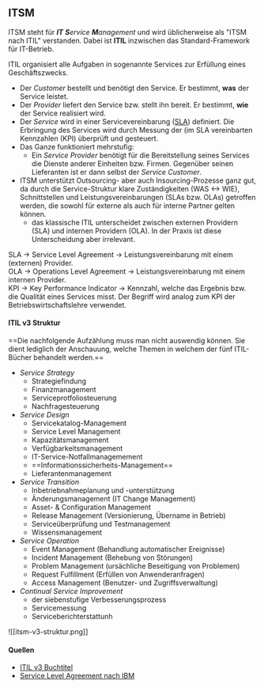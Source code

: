 ## ITSM

ITSM steht für _**IT** **S**ervice **M**anagement_ und wird üblicherweise als "ITSM nach ITIL" verstanden. Dabei ist **ITIL** inzwischen das Standard-Framework für IT-Betrieb.

ITIL organisiert alle Aufgaben in sogenannte Services zur Erfüllung eines Geschäftszwecks. 

- Der _Customer_ bestellt und benötigt den Service. Er bestimmt, **was** der Service leistet.
- Der _Provider_ liefert den Service bzw. stellt ihn bereit. Er bestimmt, **wie** der Service realisiert wird.
- Der _Service_ wird in einer Servicevereinbarung ([SLA](https://en.wikipedia.org/wiki/Service-level_agreement)) definiert. Die Erbringung des Services wird durch Messung der (im SLA vereinbarten Kennzahlen (KPI) überprüft und gesteuert.
- Das Ganze funktioniert mehrstufig:
	- Ein _Service Provider_ benötigt für die Bereitstellung seines Services die Dienste anderer Einheiten bzw. Firmen. Gegenüber seinen Lieferanten ist er dann selbst der _Service Customer_.
- ITSM unterstützt Outsourcing- aber auch Insourcing-Prozesse ganz gut, da durch die Service-Struktur klare Zuständigkeiten (WAS <-> WIE), Schnittstellen und Leistungsvereinbarungen (SLAs bzw. OLAs) getroffen werden, die sowohl für externe als auch für interne Partner gelten können.
	- das klassische ITIL unterscheidet zwischen externen Providern (SLA) und internen Providern (OLA). In der Praxis ist diese Unterscheidung aber irrelevant.

SLA -> Service Level Agreement -> Leistungsvereinbarung mit einem (externen) Provider.  
OLA -> Operations Level Agreement -> Leistungsvereinbarung mit einem internen Provider.   
KPI -> Key Performance Indicator -> Kennzahl, welche das Ergebnis bzw. die Qualität eines Services misst. Der Begriff wird analog zum KPI der Betriebswirtschaftslehre verwendet.

#### ITIL v3 Struktur

==Die nachfolgende Aufzählung muss man nicht auswendig können. Sie dient lediglich der Anschauung, welche Themen in welchem der fünf ITIL-Bücher behandelt werden.==

- _Service Strategy_
	- Strategiefindung
	- Finanzmanagement
	- Serviceprotfoliosteuerung
	- Nachfragesteuerung
- _Service Design_
	- Servicekatalog-Management
	- Service Level Management
	- Kapazitätsmanagement
	- Verfügbarkeitsmanagement
	- IT-Service-Notfallmanagemement
	- ==Informationssicherheits-Management==
	- Lieferantenmanagement
- _Service Transition_
	- Inbetriebnahmeplanung und -unterstützung
	- Änderungsmanagement (IT Change Management)
	- Asset- & Configuration Management
	- Release Management (Versionierung, Übername in Betrieb)
	- Serviceüberprüfung und Testmanagement
	- Wissensmanagement
- _Service Operation_
	- Event Management (Behandlung automatischer Ereignisse)
	- Incident Management (Behebung von Störungen)
	- Problem Management (ursächliche Beseitigung von Problemen)
	- Request Fulfillment (Erfüllen von Anwenderanfragen)
	- Access Management (Benutzer- und Zugriffsverwaltung)
- _Continual Service Improvement_
	- der siebenstufige Verbesserungsprozess
	- Servicemessung
	- Serviceberichterstattunh

![[itsm-v3-struktur.png]]

#### Quellen

- [ITIL v3 Buchtitel](https://de.wikipedia.org/wiki/ITIL#Buchtitel_der_ITIL-Publikationen)
- [Service Level Agreement nach IBM](https://www.ibm.com/de-de/topics/service-level-agreement)

